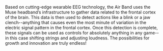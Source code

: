 Based on cutting-edge wearable EEG technology, the Air Band uses the Muse headband’s infrastructure to gather data related to the frontal cortex of the brain. 
This data is then used to detect actions like a blink or a jaw clench--anything that causes even the most minute of variation in the electric signal pattern in the frontal cortex. 
Once this detection is complete, these signals can be used as controls for absolutely anything in any game--in this case shifting strings and adjusting loudness. 
The possibilities for growth and innovation are truly endless!
